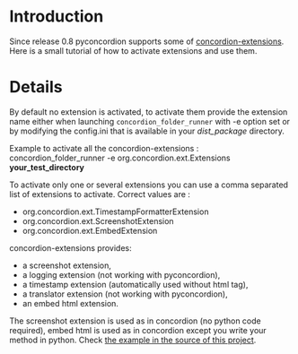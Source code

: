 # Introduction #

Since release 0.8 pyconcordion supports some of [concordion-extensions](http://code.google.com/p/concordion-extensions/). Here is a small tutorial of how to activate extensions and use them.


# Details #

By default no extension is activated, to activate them provide the extension name either when launching `concordion_folder_runner` with -e option set or by modifying the config.ini that is available in your _dist\_package_ directory.


Example to activate all the concordion-extensions : concordion\_folder\_runner -e org.concordion.ext.Extensions **your\_test\_directory**

To activate only one or several extensions you can use a comma separated list of extensions to activate. Correct values are :
  * org.concordion.ext.TimestampFormatterExtension
  * org.concordion.ext.ScreenshotExtension
  * org.concordion.ext.EmbedExtension

concordion-extensions provides:
  * a screenshot extension,
  * a logging extension (not working with pyconcordion),
  * a timestamp extension (automatically used without html tag),
  * a translator extension (not working with pyconcordion),
  * an embed html extension.

The screenshot extension is used as in concordion (no python code required), embed html is used as in concordion except you write your method in python. Check [the example in the source of this project](http://code.google.com/p/pyconcordion/source/browse/trunk/examples/screenshot/ScreenshotExample.html).
